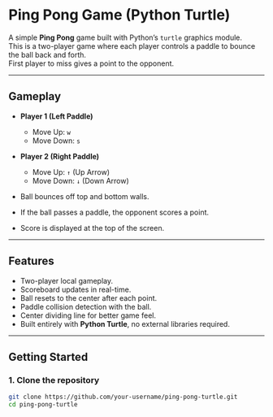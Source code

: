 #  Ping Pong Game (Python Turtle)

A simple **Ping Pong** game built with Python’s `turtle` graphics module.  
This is a two-player game where each player controls a paddle to bounce the ball back and forth.  
First player to miss gives a point to the opponent.

---

##  Gameplay
- **Player 1 (Left Paddle)**  
  - Move Up: `w`  
  - Move Down: `s`

- **Player 2 (Right Paddle)**  
  - Move Up: `↑` (Up Arrow)  
  - Move Down: `↓` (Down Arrow)

- Ball bounces off top and bottom walls.  
- If the ball passes a paddle, the opponent scores a point.  
- Score is displayed at the top of the screen.  

---

##  Features
- Two-player local gameplay.  
- Scoreboard updates in real-time.  
- Ball resets to the center after each point.  
- Paddle collision detection with the ball.  
- Center dividing line for better game feel.  
- Built entirely with **Python Turtle**, no external libraries required.  

---

##  Getting Started

### 1. Clone the repository
```bash
git clone https://github.com/your-username/ping-pong-turtle.git
cd ping-pong-turtle
